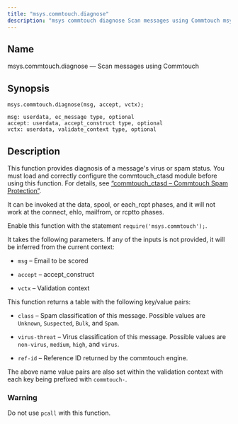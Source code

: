 ```yaml
---
title: "msys.commtouch.diagnose"
description: "msys commtouch diagnose Scan messages using Commtouch msys commtouch diagnose msg accept vctx This function provides diagnosis of a message's virus or spam status You must load and correctly configure the commtouch ctasd module before using this function For details see Section 71 20 commtouch ctasd Commtouch Spam Protection It..."
---
```


<a name="lua.ref.msys.commtouch.diagnose"></a> 
## Name

msys.commtouch.diagnose — Scan messages using Commtouch

<a name="idp17716320"></a> 
## Synopsis

`msys.commtouch.diagnose(msg, accept, vctx);`

```
msg: userdata, ec_message type, optional
accept: userdata, accept_construct type, optional
vctx: userdata, validate_context type, optional
```
<a name="idp17719440"></a> 
## Description

This function provides diagnosis of a message's virus or spam status. You must load and correctly configure the commtouch_ctasd module before using this function. For details, see [“commtouch_ctasd – Commtouch Spam Protection”](/momentum/4/modules/commtouch).

It can be invoked at the data, spool, or each_rcpt phases, and it will not work at the connect, ehlo, mailfrom, or rcptto phases.

Enable this function with the statement `require('msys.commtouch');`.

It takes the following parameters. If any of the inputs is not provided, it will be inferred from the current context:

*   `msg` – Email to be scored

*   `accept` – accept_construct

*   `vctx` – Validation context

This function returns a table with the following key/value pairs:

*   `class` – Spam classification of this message. Possible values are `Unknown`, `Suspected`, `Bulk`, and `Spam`.

*   `virus-threat` – Virus classification of this message. Possible values are `non-virus`, `medium`, `high`, and `virus`.

*   `ref-id` – Reference ID returned by the commtouch engine.

The above name value pairs are also set within the validation context with each key being prefixed with `commtouch-`.

### Warning

Do not use `pcall` with this function.